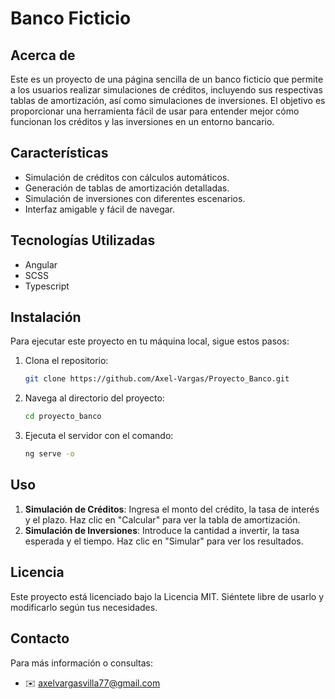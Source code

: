 # Banco Ficticio

## Acerca de
Este es un proyecto de una página sencilla de un banco ficticio que permite a los usuarios realizar simulaciones de créditos, incluyendo sus respectivas tablas de amortización, así como simulaciones de inversiones. El objetivo es proporcionar una herramienta fácil de usar para entender mejor cómo funcionan los créditos y las inversiones en un entorno bancario.

## Características
- Simulación de créditos con cálculos automáticos.
- Generación de tablas de amortización detalladas.
- Simulación de inversiones con diferentes escenarios.
- Interfaz amigable y fácil de navegar.

## Tecnologías Utilizadas
- Angular
- SCSS
- Typescript

## Instalación
Para ejecutar este proyecto en tu máquina local, sigue estos pasos:
1. Clona el repositorio:
   ```bash
   git clone https://github.com/Axel-Vargas/Proyecto_Banco.git
2. Navega al directorio del proyecto:
   ```bash
   cd proyecto_banco
3. Ejecuta el servidor con el comando:
   ```bash
   ng serve -o
   
## Uso
1. **Simulación de Créditos**: Ingresa el monto del crédito, la tasa de interés y el plazo. Haz clic en "Calcular" para ver la tabla de amortización.
2. **Simulación de Inversiones**: Introduce la cantidad a invertir, la tasa esperada y el tiempo. Haz clic en "Simular" para ver los resultados.

## Licencia
Este proyecto está licenciado bajo la Licencia MIT. Siéntete libre de usarlo y modificarlo según tus necesidades.

## Contacto
Para más información o consultas:
- ✉️ [axelvargasvilla77@gmail.com](mailto:axelvargasvilla77@gmail.com)
